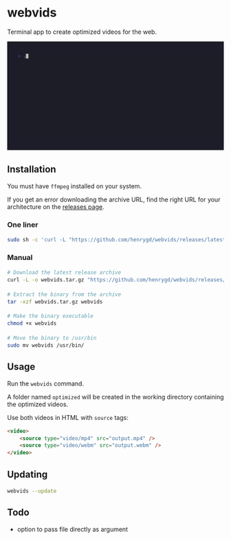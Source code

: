 # webvids

Terminal app to create optimized videos for the web.

![TUI example gif](assets/example.gif)

## Installation

You must have `ffmpeg` installed on your system.

If you get an error downloading the archive URL, find the right URL for your architecture on the [releases page](https://github.com/henrygd/webvids/releases).

### One liner

```bash
sudo sh -c 'curl -L "https://github.com/henrygd/webvids/releases/latest/download/webvids_$(uname -s)_$(uname -m | sed 's/x86_64/amd64/' | sed 's/i386/386/' | sed 's/aarch64/arm64/').tar.gz" | tar -xz -O webvids | tee /usr/bin/webvids >/dev/null && chmod +x /usr/bin/webvids'
```

### Manual

```bash
# Download the latest release archive
curl -L -o webvids.tar.gz "https://github.com/henrygd/webvids/releases/latest/download/webvids_$(uname -s)_$(uname -m | sed 's/x86_64/amd64/' | sed 's/i386/386/' | sed 's/aarch64/arm64/').tar.gz"

# Extract the binary from the archive
tar -xzf webvids.tar.gz webvids

# Make the binary executable
chmod +x webvids

# Move the binary to /usr/bin
sudo mv webvids /usr/bin/
```

## Usage

Run the `webvids` command.

A folder named `optimized` will be created in the working directory containing the optimized videos.

Use both videos in HTML with `source` tags:

```html
<video>
	<source type="video/mp4" src="output.mp4" />
	<source type="video/webm" src="output.webm" />
</video>
```

## Updating

```bash
webvids --update
```

## Todo

- option to pass file directly as argument
